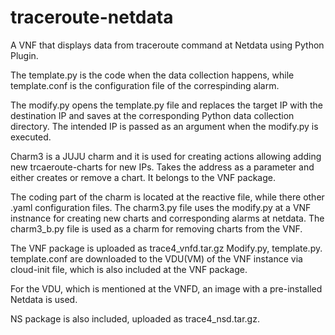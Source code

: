 # traceroute-netdata
A VNF that displays data from traceroute command at Netdata using Python Plugin.

The template.py is the code when the data collection happens, while template.conf is the configuration file of the correspinding alarm.

The modify.py opens the template.py file and replaces the target IP with the destination IP and saves at the corresponding Python data collection directory. 
The intended IP is passed as an argument when the modify.py is executed. 

Charm3 is a JUJU charm and it is used for creating actions allowing adding new trcaeroute-charts for new IPs. Takes the address as a parameter and either creates or
remove a chart. It belongs to the VNF package.

The coding part of the charm is located at the reactive file, while there other .yaml configuration files.
The charm3.py file uses the modify.py at a VNF instnance for creating new charts and corresponding alarms at netdata. 
The charm3_b.py file is used as a charm for removing charts from the VNF. 

The VNF package is uploaded as trace4_vnfd.tar.gz
Modify.py, template.py. template.conf are downloaded to the VDU(VM) of the VNF instance via cloud-init file, which is also included at the VNF package.

For the VDU, which is mentioned at the VNFD, an image with a pre-installed Netdata is used.

NS package is also included, uploaded as trace4_nsd.tar.gz. 


